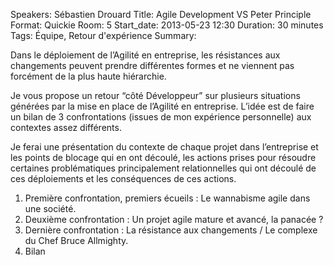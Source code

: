 Speakers: Sébastien Drouard
Title: Agile Development VS Peter Principle
Format: Quickie
Room: 5
Start_date: 2013-05-23 12:30
Duration: 30 minutes
Tags: Équipe, Retour d'expérience
Summary:

Dans le déploiement de l’Agilité en entreprise, les résistances aux changements peuvent prendre différentes formes et ne viennent pas forcément de la plus haute hiérarchie.

Je vous propose un retour “côté Développeur” sur plusieurs situations générées par la mise en place de l’Agilité en entreprise.
L’idée est de faire un bilan de 3 confrontations (issues de mon expérience personnelle) aux contextes assez différents.

Je ferai une présentation du contexte de chaque projet dans l’entreprise et les points de blocage qui en ont découlé, les actions prises pour résoudre certaines problématiques principalement relationnelles qui ont découlé de ces déploiements et les conséquences de ces actions.

1. Première confrontation, premiers écueils : Le wannabisme agile dans une société.
2. Deuxième confrontation : Un projet agile mature et avancé, la panacée ?
3. Dernière confrontation : La résistance aux changements / Le complexe du Chef Bruce Allmighty.
4. Bilan
